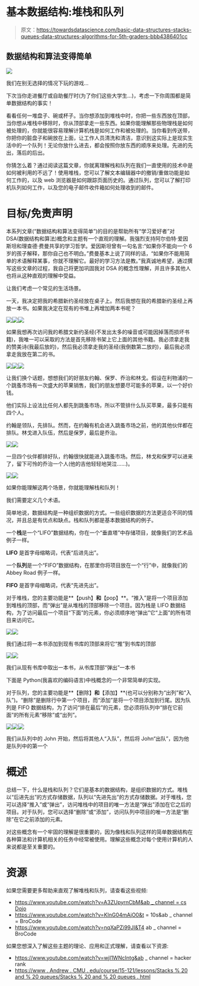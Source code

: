 # 基本数据结构:堆栈和队列

> 原文：<https://towardsdatascience.com/basic-data-structures-stacks-queues-data-structures-algorithms-for-5th-graders-bbb4386401cc>

## 数据结构和算法变得简单

![](img/fcd7bdc4f0c1529ade4a2d9049f0f0d9.png)

我们在别无选择的情况下玩的游戏…

下次当你走进餐厅或自助餐厅时(为了你们这些大学生…)，考虑一下你周围都是简单数据结构的事实！

看看任何一堆盘子、碗或杯子。当你想添加到堆栈中时，你把一些东西放在顶部，当你想从堆栈中移除时，你从顶部拿走一些东西。如果你能理解那些物理栈是如何被处理的，你就能很容易理解计算机栈是如何工作和被处理的。当你看到传送带，你把你的脏盘子和碗放在上面，让工作人员清洗和清洁，意识到这实际上是现实生活中的一个队列！无论你放什么进去，都会按照你放东西的顺序来处理。先进的先出，落后的后出。

你猜怎么着？通过阅读这篇文章，你就离理解栈和队列在我们一直使用的技术中是如何被利用的不远了！使用堆栈，您可以了解文本编辑器中的撤销/重做功能是如何工作的，以及 web 浏览器是如何跟踪页面历史的。通过队列，您可以了解打印机队列如何工作，以及您的电子邮件收件箱如何处理收到的邮件。

# 目标/免责声明

本系列文章(“数据结构和算法变得简单”)的目的是帮助所有“学习爱好者”对 DSA(数据结构和算法)概念和主题有一个直观的理解。我强烈支持阿尔伯特·爱因斯坦和理查德·费曼共享的学习哲学。爱因斯坦曾有一句名言:“如果你不能向一个 6 岁的孩子解释，那你自己也不明白。”费曼基本上说了同样的话，“如果你不能用简单的术语解释某事，你就不理解它。最好的学习方法是教。”我真诚地希望，通过撰写这些文章的过程，我自己将更加巩固我对 DSA 的概念性理解，并且许多其他人也将从这种直观的理解中受益。

让我们考虑一个常见的生活场景。

一天，我决定把我的希腊新约圣经放在桌子上。然后我想在我的希腊新约圣经上再放一本书。如果我决定在现有的书堆上再增加两本书呢？

![](img/1154655068a41dd21a1ab5b17ab13a62.png)![](img/c7ddadb0c07ca3cb7754c34c093a0e8a.png)![](img/741caf037b219a125f3be4bd4a686306.png)

如果我想再次访问我的希腊文新约圣经(不发出太多的噪音或可能因掉落而损坏书籍)，我唯一可以采取的方法是首先移除书架上它上面的其他书籍。我必须拿走我的赞美诗(我最后放的)，然后我必须拿走我的圣经(我倒数第二放的)，最后我必须拿走我放在第二的书。

![](img/741caf037b219a125f3be4bd4a686306.png)![](img/c7ddadb0c07ca3cb7754c34c093a0e8a.png)![](img/1154655068a41dd21a1ab5b17ab13a62.png)

让我们换个话题，想想我们的好朋友约翰、保罗、乔治和林戈。假设在利物浦的一个跳蚤市场有一次盛大的苹果销售，我们的朋友想要尽可能多的苹果，以一个好价钱。

他们实际上设法比任何人都先到跳蚤市场，所以不管排什么队买苹果，最多只能有四个人。

约翰是领队，先排队。然而，在约翰有机会进入跳蚤市场之前，他的其他伙伴都在排队。林戈进入队伍，然后是保罗，最后是乔治。

![](img/ca0d61e09924c3032be3796bfda51e18.png)![](img/a4649c411d4524953860260ba180993d.png)

一旦四个伙伴都排好队，约翰很快就能进入跳蚤市场。然后，林戈和保罗可以进来了，留下可怜的乔治一个人(他的吉他轻轻地哭泣……)。

![](img/3baeeec810740df3096130176694222c.png)![](img/b53224a2bb8f982ed847a6266ff242ca.png)

如果你能理解这两个场景，你就能理解栈和队列！

我们需要定义几个术语。

简单地说，数据结构是一种组织数据的方式。一些组织数据的方法更适合不同的情况，并且总是有优点和缺点。栈和队列都是基本数据结构的例子。

一个**栈**是一个“LIFO”数据结构，你在一个“垂直塔”中存储项目，就像我们的艺术品例子一样。

**LIFO** 是首字母缩略词，代表“后进先出”。

一个**队列**是一个“FIFO”数据结构，在那里你将项目放在一个“行”中，就像我们的 Abbey Road 例子一样。

**FIFO** 是首字母缩略词，代表“先进先出”。

对于堆栈，您的主要功能是**【push】**和**【pop】**。“推入”是将一个项目添加到堆栈的顶部，而“弹出”是从堆栈的顶部移除一个项目。因为栈是 LIFO 数据结构，为了访问最后一个项目“下面”的元素，你必须顺序地“弹出”它“上面”的所有项目来访问它。

![](img/8315cd3a76b64036636db88bcb3ce2ac.png)![](img/223cb2bd268330ea2c1b142eef7b7841.png)

我们通过将一本书添加到现有书库的顶部来将它“推”到书库的顶部

![](img/9efcef01635ef7e1d3be23369a66bb49.png)![](img/d30f83977674aba5d88c707c7137dd1e.png)

我们从现有书库中取出一本书，从书库顶部“弹出”一本书

下面是 Python(我喜欢的编码语言)中栈概念的一个非常简单的实现。

对于队列，您的主要功能是**【删除】**和**【添加】**(也可以分别称为“出列”和“入队”)。“删除”是删除行中第一个项目，而“添加”是将一个项目添加到行尾。因为队列是 FIFO 数据结构，为了访问“排在最后”的元素，您必须将队列中“排在它前面”的所有元素“移除”或“出列”。

![](img/a90db0d987a971f33471ee1fbcf4dabc.png)![](img/c5170b904de2ab450711036f804f2e34.png)![](img/a4c54fd7653c23a24308d87a71251dbf.png)

我们从队列中的 John 开始，然后将其他人“入队”，然后将 John“出队”，因为他是队列中的第一个

# 概述

总结一下，什么是栈和队列？它们是基本的数据结构，是组织数据的方式。堆栈以“后进先出”的方式存储数据，队列以“先进先出”的方式存储数据。对于堆栈，您可以选择“推入”或“弹出”，访问堆栈中的项目的唯一方法是“弹出”添加在它之后的项目。对于队列，您可以选择“删除”或“添加”，访问队列中项目的唯一方法是“删除”在它之前添加的元素。

对这些概念有一个牢固的理解是很重要的，因为像栈和队列这样的简单数据结构在各种算法和计算机相关的任务中经常被使用。理解这些概念对每个使用计算机的人来说都是至关重要的。

# 资源

如果您需要更多帮助来直观了解堆栈和队列，请查看这些视频:

*   [https://www.youtube.com/watch?v=A3ZUpyrnCbM&ab _ channel = cs Dojo](https://www.youtube.com/watch?v=A3ZUpyrnCbM&ab_channel=CSDojo)
*   https://www.youtube.com/watch?v=KInG04mAjO0&t = 10s&ab _ channel = BroCode
*   https://www.youtube.com/watch?v=nqXaPZi99JI&T4 ab _ channel = BroCode

如果您想深入了解这些主题的理论、应用和正式理解，请查看以下资源:

*   https://www.youtube.com/watch?v=wjI1WNcIntg&ab _ channel = hacker rank
*   [https://www . Andrew . CMU . edu/course/15-121/lessons/Stacks % 20 and % 20 queues/Stacks % 20 and % 20 queues . html](https://www.andrew.cmu.edu/course/15-121/lectures/Stacks%20and%20Queues/Stacks%20and%20Queues.html)